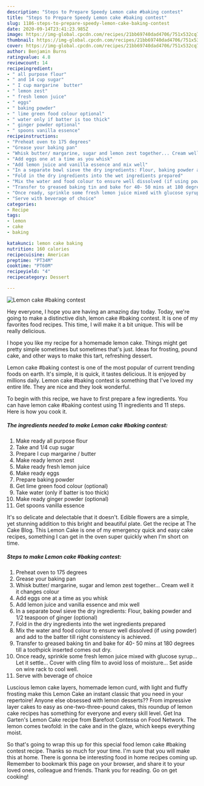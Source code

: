 ```yaml
---
description: "Steps to Prepare Speedy Lemon cake #baking contest"
title: "Steps to Prepare Speedy Lemon cake #baking contest"
slug: 1186-steps-to-prepare-speedy-lemon-cake-baking-contest
date: 2020-09-14T23:41:23.985Z
image: https://img-global.cpcdn.com/recipes/21bb69740dad4706/751x532cq70/lemon-cake-baking-contest-recipe-main-photo.jpg
thumbnail: https://img-global.cpcdn.com/recipes/21bb69740dad4706/751x532cq70/lemon-cake-baking-contest-recipe-main-photo.jpg
cover: https://img-global.cpcdn.com/recipes/21bb69740dad4706/751x532cq70/lemon-cake-baking-contest-recipe-main-photo.jpg
author: Benjamin Burns
ratingvalue: 4.8
reviewcount: 14
recipeingredient:
- " all purpose flour"
- " and 14 cup sugar"
- " I cup margarine  butter"
- " lemon zest"
- " fresh lemon juice"
- " eggs"
- " baking powder"
- " lime green food colour optional"
- " water only if batter is too thick"
- " ginger powder optional"
- " spoons vanilla essence"
recipeinstructions:
- "Preheat oven to 175 degrees"
- "Grease your baking pan"
- "Whisk butter/ margarine, sugar and lemon zest together... Cream well it it changes colour"
- "Add eggs one at a time as you whisk"
- "Add lemon juice and vanilla essence and mix well"
- "In a separate bowl sieve the dry ingredients: Flour, baking powder and 1/2 teaspoon of ginger (optional)"
- "Fold in the dry ingredients into the wet ingredients prepared"
- "Mix the water and food colour to ensure well dissolved (if using powder) and add to the batter till right consistency is achieved."
- "Transfer to greased baking tin and bake for 40- 50 mins at 180 degrees till a toothpick inserted comes out dry."
- "Once ready, sprinkle some fresh lemon juice mixed with glucose syrup... Let it settle... Cover with cling film to avoid loss of moisture... Set aside on wire rack to cool well."
- "Serve with beverage of choice"
categories:
- Recipe
tags:
- lemon
- cake
- baking

katakunci: lemon cake baking 
nutrition: 160 calories
recipecuisine: American
preptime: "PT34M"
cooktime: "PT60M"
recipeyield: "4"
recipecategory: Dessert

---
```



![Lemon cake #baking contest](https://img-global.cpcdn.com/recipes/21bb69740dad4706/751x532cq70/lemon-cake-baking-contest-recipe-main-photo.jpg)

Hey everyone, I hope you are having an amazing day today. Today, we're going to make a distinctive dish, lemon cake #baking contest. It is one of my favorites food recipes. This time, I will make it a bit unique. This will be really delicious.

I hope you like my recipe for a homemade lemon cake. Things might get pretty simple sometimes but sometimes that&#39;s just. Ideas for frosting, pound cake, and other ways to make this tart, refreshing dessert.

Lemon cake #baking contest is one of the most popular of current trending foods on earth. It's simple, it is quick, it tastes delicious. It is enjoyed by millions daily. Lemon cake #baking contest is something that I've loved my entire life. They are nice and they look wonderful.


To begin with this recipe, we have to first prepare a few ingredients. You can have lemon cake #baking contest using 11 ingredients and 11 steps. Here is how you cook it.

<!--inarticleads1-->

##### The ingredients needed to make Lemon cake #baking contest:

1. Make ready  all purpose flour
1. Take  and 1/4 cup sugar
1. Prepare  I cup margarine / butter
1. Make ready  lemon zest
1. Make ready  fresh lemon juice
1. Make ready  eggs
1. Prepare  baking powder
1. Get  lime green food colour (optional)
1. Take  water (only if batter is too thick)
1. Make ready  ginger powder (optional)
1. Get  spoons vanilla essence


It&#39;s so delicate and delectable that it doesn&#39;t. Edible flowers are a simple, yet stunning addition to this bright and beautiful plate. Get the recipe at The Cake Blog. This Lemon Cake is one of my emergency quick and easy cake recipes, something I can get in the oven super quickly when I&#39;m short on time. 

<!--inarticleads2-->

##### Steps to make Lemon cake #baking contest:

1. Preheat oven to 175 degrees
1. Grease your baking pan
1. Whisk butter/ margarine, sugar and lemon zest together... Cream well it it changes colour
1. Add eggs one at a time as you whisk
1. Add lemon juice and vanilla essence and mix well
1. In a separate bowl sieve the dry ingredients: Flour, baking powder and 1/2 teaspoon of ginger (optional)
1. Fold in the dry ingredients into the wet ingredients prepared
1. Mix the water and food colour to ensure well dissolved (if using powder) and add to the batter till right consistency is achieved.
1. Transfer to greased baking tin and bake for 40- 50 mins at 180 degrees till a toothpick inserted comes out dry.
1. Once ready, sprinkle some fresh lemon juice mixed with glucose syrup... Let it settle... Cover with cling film to avoid loss of moisture... Set aside on wire rack to cool well.
1. Serve with beverage of choice


Luscious lemon cake layers, homemade lemon curd, with light and fluffy frosting make this Lemon Cake an instant classic that you need in your repertoire! Anyone else obsessed with lemon desserts?? From impressive layer cakes to easy as one-two-three-pound cakes, this roundup of lemon cake recipes has something for everyone and every skill level. Get Ina Garten&#39;s Lemon Cake recipe from Barefoot Contessa on Food Network. The lemon comes twofold: in the cake and in the glaze, which keeps everything moist. 

So that's going to wrap this up for this special food lemon cake #baking contest recipe. Thanks so much for your time. I'm sure that you will make this at home. There is gonna be interesting food in home recipes coming up. Remember to bookmark this page on your browser, and share it to your loved ones, colleague and friends. Thank you for reading. Go on get cooking!
